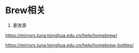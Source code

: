 # Brew相关

1. 更改源

https://mirrors.tuna.tsinghua.edu.cn/help/homebrew/

https://mirrors.tuna.tsinghua.edu.cn/help/homebrew-bottles/

